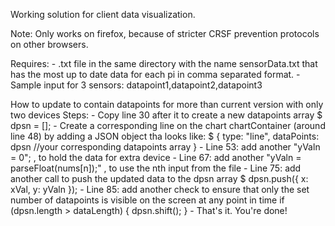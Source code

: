 Working solution for client data visualization.

Note: Only works on firefox, because of stricter CRSF prevention protocols on other browsers.

Requires:
    - .txt file in the same directory with the name sensorData.txt that has the most up to date data for each pi in comma separated format.
        - Sample input for 3 sensors:
            datapoint1,datapoint2,datapoint3


How to update to contain datapoints for more than current version with only two devices
        Steps:
        - Copy line 30 after it to create a new datapoints array
            $ dpsn = [];
        - Create a corresponding line on the chart chartContainer (around line 48) by adding a JSON object tha looks like:
            $ {
                type: "line",
                dataPoints: dpsn //your corresponding datapoints array
            }
        - Line 53: add another "yValn = 0"; , to hold the data for extra device
        - Line 67: add another "yValn = parseFloat(nums[n]);" , to use the nth input from the file
        - Line 75: add another call to push the updated data to the dpsn array
            $ dpsn.push({
                x: xVal,
                y: yValn
            });
        - Line 85: add another check to ensure that only the set number of datapoints is visible on the screen at any point in time
            if (dpsn.length > dataLength) {
                dpsn.shift();
            }
        - That's it. You're done!
